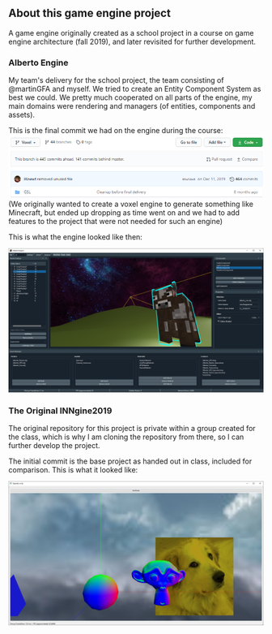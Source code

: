 ## About this game engine project
A game engine originally created as a school project in a course on game engine architecture (fall 2019), and later revisited for further development.

### Alberto Engine
My team's delivery for the school project, the team consisting of @martinGFA and myself.
We tried to create an Entity Component System as best we could. We pretty much cooperated on all parts of the engine, my main domains were rendering and managers (of entities, components and assets).

This is the final commit we had on the engine during the course:
![Alberto Engine final commit](/Images/albertoEngineLastCommit.png)
(We originally wanted to create a voxel engine to generate something like Minecraft, but ended up dropping as time went on and we had to add features to the project that were not needed for such an engine)

This is what the engine looked like then:

![Alberto Engine Screenshot](/Images/albertoEngine.png)

### The Original INNgine2019
The original repository for this project is private within a group created for the class, which is why I am cloning the repository from there, so I can further develop the project.

The initial commit is the base project as handed out in class, included for comparison. This is what it looked like:

![Base Project Screenshot](/Images/baseProject.png)
